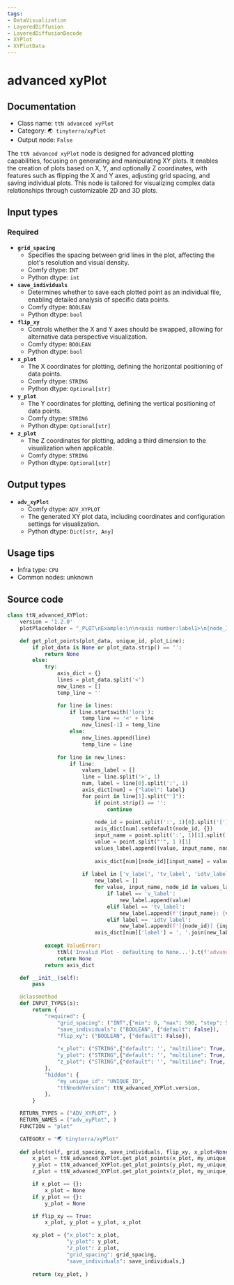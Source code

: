 ```yaml
---
tags:
- DataVisualization
- LayeredDiffusion
- LayeredDiffusionDecode
- XYPlot
- XYPlotData
---
```


# advanced xyPlot
## Documentation
- Class name: `ttN advanced xyPlot`
- Category: `🌏 tinyterra/xyPlot`
- Output node: `False`

The `ttN advanced xyPlot` node is designed for advanced plotting capabilities, focusing on generating and manipulating XY plots. It enables the creation of plots based on X, Y, and optionally Z coordinates, with features such as flipping the X and Y axes, adjusting grid spacing, and saving individual plots. This node is tailored for visualizing complex data relationships through customizable 2D and 3D plots.
## Input types
### Required
- **`grid_spacing`**
    - Specifies the spacing between grid lines in the plot, affecting the plot's resolution and visual density.
    - Comfy dtype: `INT`
    - Python dtype: `int`
- **`save_individuals`**
    - Determines whether to save each plotted point as an individual file, enabling detailed analysis of specific data points.
    - Comfy dtype: `BOOLEAN`
    - Python dtype: `bool`
- **`flip_xy`**
    - Controls whether the X and Y axes should be swapped, allowing for alternative data perspective visualization.
    - Comfy dtype: `BOOLEAN`
    - Python dtype: `bool`
- **`x_plot`**
    - The X coordinates for plotting, defining the horizontal positioning of data points.
    - Comfy dtype: `STRING`
    - Python dtype: `Optional[str]`
- **`y_plot`**
    - The Y coordinates for plotting, defining the vertical positioning of data points.
    - Comfy dtype: `STRING`
    - Python dtype: `Optional[str]`
- **`z_plot`**
    - The Z coordinates for plotting, adding a third dimension to the visualization when applicable.
    - Comfy dtype: `STRING`
    - Python dtype: `Optional[str]`
## Output types
- **`adv_xyPlot`**
    - Comfy dtype: `ADV_XYPLOT`
    - The generated XY plot data, including coordinates and configuration settings for visualization.
    - Python dtype: `Dict[str, Any]`
## Usage tips
- Infra type: `CPU`
- Common nodes: unknown


## Source code
```python
class ttN_advanced_XYPlot:
    version = '1.2.0'
    plotPlaceholder = "_PLOT\nExample:\n\n<axis number:label1>\n[node_ID:widget_Name='value']\n\n<axis number2:label2>\n[node_ID:widget_Name='value2']\n[node_ID:widget2_Name='value']\n[node_ID2:widget_Name='value']\n\netc..."

    def get_plot_points(plot_data, unique_id, plot_Line):
        if plot_data is None or plot_data.strip() == '':
            return None
        else:
            try:
                axis_dict = {}
                lines = plot_data.split('<')
                new_lines = []
                temp_line = ''

                for line in lines:
                    if line.startswith('lora'):
                        temp_line += '<' + line
                        new_lines[-1] = temp_line
                    else:
                        new_lines.append(line)
                        temp_line = line
                        
                for line in new_lines:
                    if line:
                        values_label = []
                        line = line.split('>', 1)
                        num, label = line[0].split(':', 1)
                        axis_dict[num] = {"label": label}
                        for point in line[1].split("']"):
                            if point.strip() == '':
                                continue
                            
                            node_id = point.split(':', 1)[0].split('[')[1]
                            axis_dict[num].setdefault(node_id, {})
                            input_name = point.split(':', 1)[1].split('=', 1)[0]
                            value = point.split("'", 1 )[1]
                            values_label.append((value, input_name, node_id))
                            
                            axis_dict[num][node_id][input_name] = value
                                
                        if label in ['v_label', 'tv_label', 'idtv_label']:
                            new_label = []
                            for value, input_name, node_id in values_label:
                                if label == 'v_label':
                                    new_label.append(value)
                                elif label == 'tv_label':
                                    new_label.append(f'{input_name}: {value}')
                                elif label == 'idtv_label':
                                    new_label.append(f'[{node_id}] {input_name}: {value}')
                            axis_dict[num]['label'] = ', '.join(new_label)
                        
            except ValueError:
                ttNl('Invalid Plot - defaulting to None...').t(f'advanced_XYPlot[{unique_id}] {plot_Line} Axis').warn().p()
                return None
            return axis_dict

    def __init__(self):
        pass

    @classmethod
    def INPUT_TYPES(s):
        return {
            "required": {
                "grid_spacing": ("INT",{"min": 0, "max": 500, "step": 5, "default": 0,}),
                "save_individuals": ("BOOLEAN", {"default": False}),
                "flip_xy": ("BOOLEAN", {"default": False}),
                
                "x_plot": ("STRING",{"default": '', "multiline": True, "placeholder": 'X' + ttN_advanced_XYPlot.plotPlaceholder, "pysssss.autocomplete": False}),
                "y_plot": ("STRING",{"default": '', "multiline": True, "placeholder": 'Y' + ttN_advanced_XYPlot.plotPlaceholder, "pysssss.autocomplete": False}),
                "z_plot": ("STRING",{"default": '', "multiline": True, "placeholder": 'Z' + ttN_advanced_XYPlot.plotPlaceholder, "pysssss.autocomplete": False}),
            },
            "hidden": {
                "my_unique_id": "UNIQUE_ID",
                "ttNnodeVersion": ttN_advanced_XYPlot.version,
            },
        }

    RETURN_TYPES = ("ADV_XYPLOT", )
    RETURN_NAMES = ("adv_xyPlot", )
    FUNCTION = "plot"

    CATEGORY = "🌏 tinyterra/xyPlot"
    
    def plot(self, grid_spacing, save_individuals, flip_xy, x_plot=None, y_plot=None, z_plot=None, my_unique_id=None):
        x_plot = ttN_advanced_XYPlot.get_plot_points(x_plot, my_unique_id, 'X')
        y_plot = ttN_advanced_XYPlot.get_plot_points(y_plot, my_unique_id, 'Y')
        z_plot = ttN_advanced_XYPlot.get_plot_points(z_plot, my_unique_id, 'Z')

        if x_plot == {}:
            x_plot = None
        if y_plot == {}:
            y_plot = None

        if flip_xy == True:
            x_plot, y_plot = y_plot, x_plot

        xy_plot = {"x_plot": x_plot,
                   "y_plot": y_plot,
                   "z_plot": z_plot,
                   "grid_spacing": grid_spacing,
                   "save_individuals": save_individuals,}
        
        return (xy_plot, )

```
